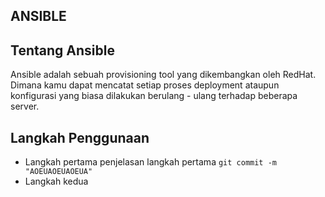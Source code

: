 ﻿﻿﻿ANSIBLE-----------## Tentang AnsibleAnsible adalah sebuah provisioning tool yang dikembangkan oleh RedHat. Dimana kamu dapat mencatat setiap proses deployment ataupun konfigurasi yang biasa dilakukan berulang - ulang terhadap beberapa server.## Langkah Penggunaan* Langkah pertama  penjelasan langkah pertama   `git commit -m "AOEUAOEUAOEUA"`* Langkah kedua